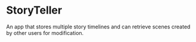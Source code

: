 # StoryTeller
An app that stores multiple story timelines and can retrieve scenes created by other users for modification.
